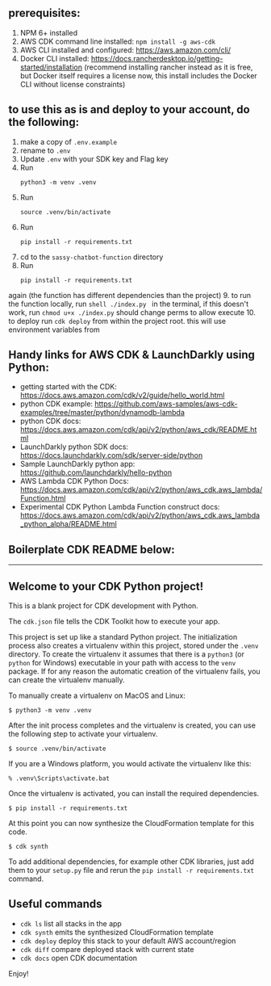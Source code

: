 ## prerequisites:
1. NPM 6+ installed
2. AWS CDK command line installed: `npm install -g aws-cdk`
3. AWS CLI installed and configured: https://aws.amazon.com/cli/ 
4. Docker CLI installed:  https://docs.rancherdesktop.io/getting-started/installation 
(recommend installing rancher instead as it is free, but Docker itself requires a license now, this install includes the Docker CLI without license constraints)

## to use this as is and deploy to your account, do the following:

1. make a copy of `.env.example`
2. rename to `.env`
3. Update `.env` with your SDK key and Flag key
4. Run 
    ```shell
    python3 -m venv .venv
    ```
5. Run 
    ```shell
    source .venv/bin/activate
    ```
6. Run 
    ```shell
    pip install -r requirements.txt
    ```
7. cd to the `sassy-chatbot-function` directory
8. Run 
    ```shell
    pip install -r requirements.txt
    ``` 
again (the function has different dependencies than the project)
9. to run the function locally, run 
    ```shell
    ./index.py
    ``` 
in the terminal, if this doesn't work, run 
    ```
    chmod u+x ./index.py
    ```
should change perms to allow execute
10.  to deploy run 
    ```
    cdk deploy
    ``` 
from within the project root. this will use environment variables from 


## Handy links for AWS CDK & LaunchDarkly using Python:
- getting started with the CDK: https://docs.aws.amazon.com/cdk/v2/guide/hello_world.html
- python CDK example: https://github.com/aws-samples/aws-cdk-examples/tree/master/python/dynamodb-lambda
- python CDK docs: https://docs.aws.amazon.com/cdk/api/v2/python/aws_cdk/README.html
- LaunchDarkly python SDK docs: https://docs.launchdarkly.com/sdk/server-side/python
- Sample LaunchDarkly python app: https://github.com/launchdarkly/hello-python
- AWS Lambda CDK Python Docs: https://docs.aws.amazon.com/cdk/api/v2/python/aws_cdk.aws_lambda/Function.html
- Experimental CDK Python Lambda Function construct docs: https://docs.aws.amazon.com/cdk/api/v2/python/aws_cdk.aws_lambda_python_alpha/README.html
  

## Boilerplate CDK README below:


-----

## Welcome to your CDK Python project!

This is a blank project for CDK development with Python.

The `cdk.json` file tells the CDK Toolkit how to execute your app.

This project is set up like a standard Python project.  The initialization
process also creates a virtualenv within this project, stored under the `.venv`
directory.  To create the virtualenv it assumes that there is a `python3`
(or `python` for Windows) executable in your path with access to the `venv`
package. If for any reason the automatic creation of the virtualenv fails,
you can create the virtualenv manually.

To manually create a virtualenv on MacOS and Linux:

```
$ python3 -m venv .venv
```

After the init process completes and the virtualenv is created, you can use the following
step to activate your virtualenv.

```
$ source .venv/bin/activate
```

If you are a Windows platform, you would activate the virtualenv like this:

```
% .venv\Scripts\activate.bat
```

Once the virtualenv is activated, you can install the required dependencies.

```
$ pip install -r requirements.txt
```

At this point you can now synthesize the CloudFormation template for this code.

```
$ cdk synth
```

To add additional dependencies, for example other CDK libraries, just add
them to your `setup.py` file and rerun the `pip install -r requirements.txt`
command.

## Useful commands

 * `cdk ls`          list all stacks in the app
 * `cdk synth`       emits the synthesized CloudFormation template
 * `cdk deploy`      deploy this stack to your default AWS account/region
 * `cdk diff`        compare deployed stack with current state
 * `cdk docs`        open CDK documentation

Enjoy!
